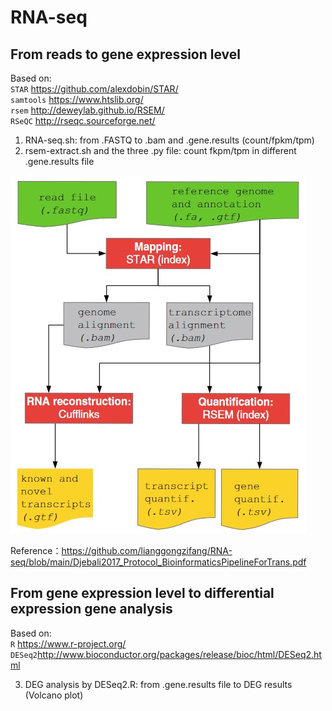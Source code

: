 # RNA-seq

## From reads to gene expression level
Based on:  
`STAR` https://github.com/alexdobin/STAR/  
`samtools` https://www.htslib.org/  
`rsem` http://deweylab.github.io/RSEM/  
`RSeQC` http://rseqc.sourceforge.net/  

1. RNA-seq.sh: from .FASTQ to .bam and .gene.results (count/fpkm/tpm)
2. rsem-extract.sh and the three .py file: count fkpm/tpm in different .gene.results file
  
![image](https://github.com/lianggongzifang/RNA-seq/blob/main/RNA-seq.jpg)  
  
Reference：https://github.com/lianggongzifang/RNA-seq/blob/main/Djebali2017_Protocol_BioinformaticsPipelineForTrans.pdf  
  
## From gene expression level to differential expression gene analysis
Based on:  
`R` https://www.r-project.org/  
`DESeq2`http://www.bioconductor.org/packages/release/bioc/html/DESeq2.html 

3. DEG analysis by DESeq2.R: from .gene.results file to DEG results (Volcano plot)  
